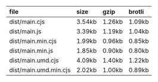 file | size | gzip | brotli
:---- | :---- | :---- | :----
dist/main.cjs | 3.54kb | 1.26kb | 1.09kb
dist/main.js | 3.39kb | 1.19kb | 1.04kb
dist/main.min.cjs | 1.99kb | 0.96kb | 0.85kb
dist/main.min.js | 1.85kb | 0.90kb | 0.80kb
dist/main.umd.cjs | 4.09kb | 1.40kb | 1.22kb
dist/main.umd.min.cjs | 2.02kb | 1.00kb | 0.89kb